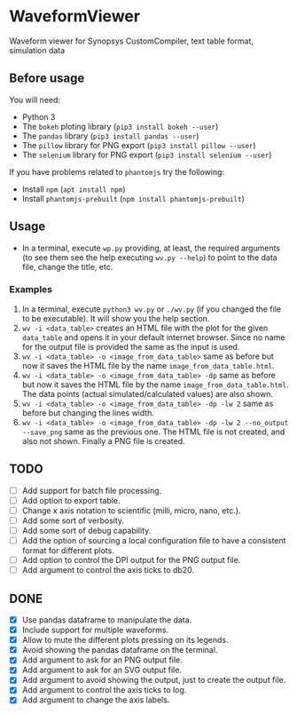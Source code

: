 # WaveformViewer
Waveform viewer for Synopsys CustomCompiler, text table format, simulation data

## Before usage
You will need:
- Python 3
- The `bokeh` ploting library (`pip3 install bokeh --user`)
- The `pandas` library (`pip3 install pandas --user`)
- The `pillow` library for PNG export (`pip3 install pillow --user`)
- The `selenium` library for PNG export (`pip3 install selenium --user`)

If you have problems related to `phantomjs` try the following:
- Install `npm` (`apt install npm`)
- Install `phantomjs-prebuilt` (`npm install phantomjs-prebuilt`)

## Usage
- In a terminal, execute `wp.py` providing, at least, the required arguments (to see them see the help executing `wv.py --help`) to point to the data file, change the title, etc.

### Examples
1. In a terminal, execute `python3 wv.py` or `./wv.py` (if you changed the file to be executable). It will show you the help section.
2. `wv -i <data_table>` creates an HTML file with the plot for the given `data_table` and opens it in your default internet browser. Since no name for the output file is provided the same as the input is used.
3. `wv -i <data_table> -o <image_from_data_table>` same as before but now it saves the HTML file by the name `image_from_data_table.html`.
4. `wv -i <data_table> -o <image_from_data_table> -dp` same as before but now it saves the HTML file by the name `image_from_data_table.html`. The data points (actual simulated/calculated values) are also shown.
5. `wv -i <data_table> -o <image_from_data_table> -dp -lw 2` same as before but changing the lines width.
6. `wv -i <data_table> -o <image_from_data_table> -dp -lw 2 --no_output --save_png` same as the previous one. The HTML file is not created, and also not shown. Finally a PNG file is created.

## TODO
- [ ] Add support for batch file processing.
- [ ] Add option to export table.
- [ ] Change x axis notation to scientific (milli, micro, nano, etc.).
- [ ] Add some sort of verbosity.
- [ ] Add some sort of debug capability.
- [ ] Add the option of sourcing a local configuration file to have a consistent format for different plots.
- [ ] Add option to control the DPI output for the PNG output file.
- [ ] Add argument to control the axis ticks to db20.

## DONE
- [x] Use pandas dataframe to manipulate the data.
- [x] Include support for multiple waveforms.
- [x] Allow to mute the different plots pressing on its legends.
- [x] Avoid showing the pandas dataframe on the terminal.
- [x] Add argument to ask for an PNG output file.
- [x] Add argument to ask for an SVG output file.
- [x] Add argument to avoid showing the output, just to create the output file.
- [x] Add argument to control the axis ticks to log.
- [x] Add argument to change the axis labels.
